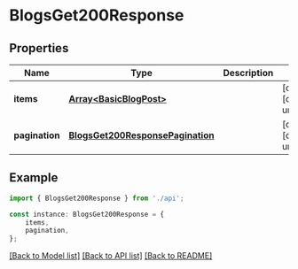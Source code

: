# BlogsGet200Response


## Properties

Name | Type | Description | Notes
------------ | ------------- | ------------- | -------------
**items** | [**Array&lt;BasicBlogPost&gt;**](BasicBlogPost.md) |  | [optional] [default to undefined]
**pagination** | [**BlogsGet200ResponsePagination**](BlogsGet200ResponsePagination.md) |  | [optional] [default to undefined]

## Example

```typescript
import { BlogsGet200Response } from './api';

const instance: BlogsGet200Response = {
    items,
    pagination,
};
```

[[Back to Model list]](../README.md#documentation-for-models) [[Back to API list]](../README.md#documentation-for-api-endpoints) [[Back to README]](../README.md)

